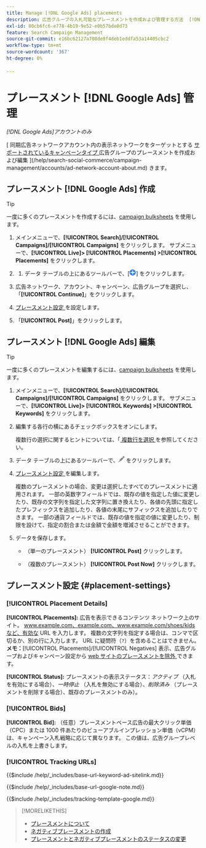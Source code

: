 ```yaml
---
title: Manage [!DNL Google Ads] placements
description: 広告グループの入札可能なプレースメントを作成および管理する方法  [!DNL Google Ads]  ついて説明します。
exl-id: 80cb6fc6-e778-4b19-9e52-e0b57bde0d73
feature: Search Campaign Management
source-git-commit: e16bc62127a708de8f4deb1eddfa53a14405cbc2
workflow-type: tm+mt
source-wordcount: '367'
ht-degree: 0%

---
```


# プレースメント [!DNL Google Ads] 管理

*[!DNL Google Ads]アカウントのみ*

[ 同期広告ネットワークアカウント内の表示ネットワークをターゲットとする [ サポートされているキャンペーンタイプ ](/help/search-social-commerce/introduction/supported-inventory.md) 広告グループのプレースメントを作成および編集 ](/help/search-social-commerce/campaign-management/accounts/ad-network-account-about.md) きます。

## プレースメント [!DNL Google Ads] 作成

>[!TIP]
>
>一度に多くのプレースメントを作成するには、[campaign bulksheets](/help/search-social-commerce/campaign-management/bulksheets/bulksheet-about.md) を使用します。

1. メインメニューで、**[!UICONTROL Search]/[!UICONTROL Campaigns]/[!UICONTROL Campaigns]** をクリックします。 サブメニューで、**[!UICONTROL Live]> [!UICONTROL Placements] >[!UICONTROL Placements]** をクリックします。

1. 
   1. データ テーブルの上にあるツールバーで、[![ 作成 ](/help/search-social-commerce/assets/add.png " 作成 ")] をクリックします。

1. 広告ネットワーク、アカウント、キャンペーン、広告グループを選択し、「**[!UICONTROL Continue]**」をクリックします。

1. [ プレースメント設定 ](#placement-settings) を設定します。

1. 「**[!UICONTROL Post]**」をクリックします。

## プレースメント [!DNL Google Ads] 編集

>[!TIP]
>
>一度に多くのプレースメントを編集するには、[campaign bulksheets](/help/search-social-commerce/campaign-management/bulksheets/bulksheet-about.md) を使用します。

1. メインメニューで、**[!UICONTROL Search]/[!UICONTROL Campaigns]/[!UICONTROL Campaigns]** をクリックします。 サブメニューで、**[!UICONTROL Live]> [!UICONTROL Keywords] >[!UICONTROL Keywords]** をクリックします。

1. 編集する各行の横にあるチェックボックスをオンにします。

   複数行の選択に関するヒントについては、「[ 複数行を選択 ](/help/search-social-commerce/common-tasks/navigation-editing-selection/multiple-rows-select.md) を参照してください。

1. データ テーブルの上にあるツールバーで、![ 編集 ](/help/search-social-commerce/assets/edit.png " 編集 ") をクリックします。

1. [ プレースメント設定 ](#placement-settings) を編集します。

   複数のプレースメントの場合、変更は選択したすべてのプレースメントに適用されます。 一部の英数字フィールドでは、既存の値を指定した値に変更したり、既存の文字列を指定した文字列に置き換えたり、各値の先頭に指定したプレフィックスを追加したり、各値の末尾にサフィックスを追加したりできます。 一部の通貨フィールドでは、既存の値を指定の値に変更したり、制限を設けて、指定の割合または金額で金額を増減させることができます。

1. データを保存します。

   * （単一のプレースメント） **[!UICONTROL Post]** クリックします。

   * （複数のプレースメント） **[!UICONTROL Post Now]** クリックします。

## プレースメント設定 {#placement-settings}

### [!UICONTROL Placement Details]

**[!UICONTROL Placements]:** 広告を表示できるコンテンツ ネットワーク上のサイト。 www.example.com、example.com、www.example.com/shoes/kidsなど、有効な URL を入力します。 複数の文字列を指定する場合は、コンマで区切るか、別の行に入力します。 URL に疑問符（`?`）を含めることはできません。 **メモ：**[!UICONTROL Placements]/[!UICONTROL Negatives] 表示、広告グループおよびキャンペーン設定から [web サイトのプレースメントを除外 ](placement-negative-create.md) できます。

**[!UICONTROL Status]:** プレースメントの表示ステータス：*アクティブ* （入札を有効にする場合）、*一時停止* （入札を無効にする場合）、*削除済み* （プレースメントを削除する場合）、既存のプレースメントのみ）。

### [!UICONTROL Bids]

**[!UICONTROL Bid]:** （任意）プレースメントベース広告の最大クリック単価（CPC）または 1000 件あたりのビューアブルインプレッション単価（vCPM）は、キャンペーン入札戦略に応じて異なります。 この値は、広告グループレベルの入札を上書きします。

<!-- If the placement is in a standard optimized portfolio, then the specified bid is applied for one day. Afterward, the optimization capability places bids according to its own calculations. -->

### [!UICONTROL Tracking URLs]

<!-- **[!UICONTROL Base URL]:** -->

{{$include /help/_includes/base-url-keyword-ad-sitelink.md}}

<!-- note -->

{{$include /help/_includes/base-url-google-note.md}}

<!-- **[!UICONTROL Tracking Template]:** -->

{{$include /help/_includes/tracking-template-google.md}}

>[!MORELIKETHIS]
>
>* [ プレースメントについて ](placement-about.md)
>* [ ネガティブプレースメントの作成 ](placement-negative-create.md)
>* [ プレースメントとネガティブプレースメントのステータスの変更 ](placement-status-edit.md)
